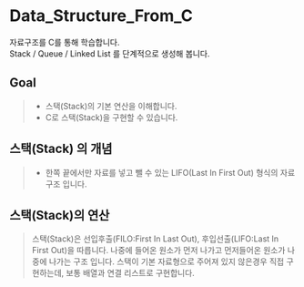 # Data_Structure_From_C
자료구조를 C를 통해 학습합니다.  
Stack / Queue / Linked List 를 단계적으로 생성해 봅니다.  

  ## Goal  
  > - 스택(Stack)의 기본 연산을 이해합니다.  
  > - C로 스택(Stack)을 구현할 수 있습니다.
  
  ## 스택(Stack) 의 개념
  > - 한쪽 끝에서만 자료를 넣고 뺄 수 있는 LIFO(Last In First Out) 형식의 자료구조 입니다.
  
  ## 스택(Stack)의 연산
  > 스택(Stack)은 선입후출(FILO:First In Last Out), 후입선출(LIFO:Last In First Out)을 따릅니다. 나중에 들어온 원소가 먼저 나가고 먼저들어온 원소가 나중에 나가는 구조 입니다. 
  > 스택이 기본 자료형으로 주어져 있지 않은경우 직접 구현하는데, 보통 배열과 연결 리스트로 구현합니다. 
